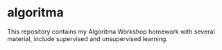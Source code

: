 # algoritma
This repository contains my Algoritma Workshop homework with several material, include supervised and unsupervised learning. 
